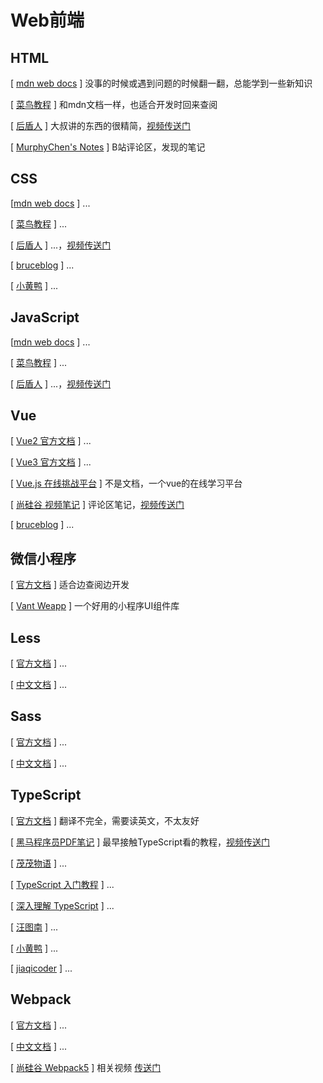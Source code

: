# Web前端

## HTML

[ [mdn web docs](https://developer.mozilla.org/zh-CN/docs/Web/HTML) ] 没事的时候或遇到问题的时候翻一翻，总能学到一些新知识

[ [菜鸟教程](https://www.runoob.com/html/html-tutorial.html) ] 和mdn文档一样，也适合开发时回来查阅

[ [后盾人](https://doc.houdunren.com/%E7%B3%BB%E7%BB%9F%E8%AF%BE%E7%A8%8B/html/1%20%E5%9F%BA%E7%A1%80%E7%9F%A5%E8%AF%86.html) ] 大叔讲的东西的很精简，[视频传送门](https://space.bilibili.com/282190994/channel/seriesdetail?sid=397414)

[ [MurphyChen's Notes](https://docs.mphy.top/#/HTML/readme) ] B站评论区，发现的笔记

## CSS

[[mdn web docs](https://developer.mozilla.org/zh-CN/docs/Web/CSS) ] ...

[ [菜鸟教程](https://www.runoob.com/css/css-tutorial.html) ] ...

[ [后盾人](https://doc.houdunren.com/%E7%B3%BB%E7%BB%9F%E8%AF%BE%E7%A8%8B/css/1%20%E5%9F%BA%E7%A1%80%E7%9F%A5%E8%AF%86.html#%E6%A0%B7%E5%BC%8F%E5%A3%B0%E6%98%8E) ] ...，[视频传送门](https://space.bilibili.com/282190994/channel/seriesdetail?sid=3253749)

[ [bruceblog](https://brucecai55520.gitee.io/bruceblogpages/fe/css/css.html) ] ...

[ [小黄鸭](https://xxggg.github.io/FrontEnd/CSS/CSS.html) ] ...

## JavaScript

[[mdn web docs](https://developer.mozilla.org/zh-CN/docs/Web/JavaScript) ] ...

[ [菜鸟教程](https://www.runoob.com/js/js-tutorial.html) ] ...

[ [后盾人](https://doc.houdunren.com/%E7%B3%BB%E7%BB%9F%E8%AF%BE%E7%A8%8B/js/1%20%E5%9F%BA%E7%A1%80%E7%9F%A5%E8%AF%86.html#%E8%B5%B7%E6%AD%A5%E5%85%A5%E9%97%A8) ] ...，[视频传送门](https://space.bilibili.com/282190994/channel/seriesdetail?sid=397417)
    
## Vue

[ [Vue2 官方文档](https://v2.cn.vuejs.org/v2/guide/) ] ...

[ [Vue3 官方文档](https://cn.vuejs.org/guide/introduction.html) ] ...

[ [Vue.js 在线挑战平台](https://cn-vuejs-challenges.netlify.app/) ] 不是文档，一个vue的在线学习平台

[ [尚硅谷 视频笔记](https://www.yuque.com/cessstudy/kak11d/hfeef2) ] 评论区笔记，[视频传送门](https://www.bilibili.com/video/BV1Zy4y1K7SH/)

[ [bruceblog](https://brucecai55520.gitee.io/bruceblogpages/fe/vue/vue_core_basis.html) ] ...


## 微信小程序

[ [官方文档](https://developers.weixin.qq.com/miniprogram/dev/framework/) ] 适合边查阅边开发

[ [Vant Weapp](https://vant-contrib.gitee.io/vant-weapp/) ] 一个好用的小程序UI组件库

## Less

[ [官方文档](https://lesscss.org/usage/) ] ...

[ [中文文档](https://www.baidu.com/link?url=LaU-d_WtOSI1psePjpX8UuESXbbfVVHNsXV-udtIZnBUg4OYdYl0QOsU4ot9wWcQ&wd=&eqid=ad16c060000bf05d000000066474c095) ] ...

## Sass

[ [官方文档](https://sass-lang.com/documentation/) ] ...

[ [中文文档](https://www.sass.hk/docs/) ] ...

## TypeScript

[ [官方文档](https://www.typescriptlang.org/docs/) ] 翻译不完全，需要读英文，不太友好

[ [黑马程序员PDF笔记](https://mozilla.github.io/pdf.js/web/viewer.html?file=https://fcbyk.github.io/pdf/TypeScript.pdf) ] 最早接触TypeScript看的教程，[视频传送门](https://www.bilibili.com/video/BV14Z4y1u7pi/)

[ [茂茂物语](https://notes.fe-mm.com/fe/typescript/base) ] ...

[ [TypeScript 入门教程](https://ts.xcatliu.com/) ] ...

[ [深入理解 TypeScript](https://jkchao.github.io/typescript-book-chinese/) ] ...

[ [汪图南](https://wangtunan.github.io/blog/typescript/base.html) ] ...

[ [小黄鸭](https://xxggg.github.io/FrontEnd/TypeScript/TypeScript.html) ] ...

[ [jiaqicoder](https://jiaqicoder.com/2022/01/21/TypeScript学习笔记/) ] ...

## Webpack

[ [官方文档](https://webpack.js.org/concepts/) ] ...

[ [中文文档](https://webpack.docschina.org/concepts/) ] ...

[ [尚硅谷 Webpack5](https://yk2012.github.io/sgg_webpack5/) ] 相关视频 [传送门](https://www.bilibili.com/video/BV14T4y1z7sw/)

